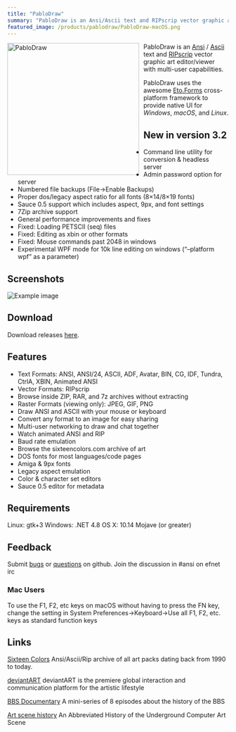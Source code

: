 ```yaml
---
title: "PabloDraw"
summary: "PabloDraw is an Ansi/Ascii text and RIPscrip vector graphic art editor/viewer with multi-user capabilities."
featured_image: /products/pablodraw/PabloDraw-macOS.png
---
```


<img src="/products/pablodraw/PabloDraw-macOS.png" alt="PabloDraw" style="width:300px;float:left;padding-right:10px" />

PabloDraw is an [Ansi](https://en.wikipedia.org/wiki/ANSI_art) / [Ascii](https://en.wikipedia.org/wiki/ASCII_art) text and [RIPscrip](https://en.wikipedia.org/wiki/Remote_Imaging_Protocol) vector graphic art editor/viewer with multi-user capabilities.

PabloDraw uses the awesome [Eto.Forms](https://github.com/picoe/Eto) cross-platform framework to provide native UI for *Windows*, *macOS*, and *Linux*.

## New in version 3.2
- Command line utility for conversion & headless server
- Admin password option for server
- Numbered file backups (File->Enable Backups)
- Proper dos/legacy aspect ratio for all fonts (8×14/8×19 fonts)
- Sauce 0.5 support which includes aspect, 9px, and font settings
- 7Zip archive support
- General performance improvements and fixes
- Fixed: Loading PETSCII (seq) files
- Fixed: Editing as xbin or other formats
- Fixed: Mouse commands past 2048 in windows
- Experimental WPF mode for 10k line editing on windows (“–platform wpf” as a parameter)

## Screenshots

![Example image](/static/image.png)

## Download

Download releases [here](https://github.com/cwensley/pablodraw/releases).

## Features
- Text Formats: ANSI, ANSI/24, ASCII, ADF, Avatar, BIN, CG, IDF, Tundra, CtrlA, XBIN, Animated ANSI
- Vector Formats: RIPscrip
- Browse inside ZIP, RAR, and 7z archives without extracting
- Raster Formats (viewing only): JPEG, GIF, PNG
- Draw ANSI and ASCII with your mouse or keyboard
- Convert any format to an image for easy sharing
- Multi-user networking to draw and chat together
- Watch animated ANSI and RIP
- Baud rate emulation
- Browse the sixteencolors.com archive of art
- DOS fonts for most languages/code pages
- Amiga & 9px fonts
- Legacy aspect emulation
- Color & character set editors
- Sauce 0.5 editor for metadata

## Requirements
Linux: gtk+3
Windows: .NET 4.8
OS X: 10.14 Mojave (or greater)

## Feedback
Submit [bugs](https://github.com/cwensley/pablodraw/issues) or [questions](https://github.com/cwensley/pablodraw/discussions) on github.
Join the discussion in #ansi on efnet irc

### Mac Users
To use the F1, F2, etc keys on macOS without having to press the FN key, change the setting in System Preferences->Keyboard->Use all F1, F2, etc. keys as standard function keys

## Links

[Sixteen Colors](http://www.sixteencolors.net)
Ansi/Ascii/Rip archive of all art packs dating back from 1990 to today.

[deviantART](https://www.deviantart.com/search?q=ansi%20ascii)
deviantART is the premiere global interaction and communication platform for the artistic lifestyle

[BBS Documentary](http://www.bbsdocumentary.com/)
A mini-series of 8 episodes about the history of the BBS

[Art scene history](http://cd.textfiles.com/darkdomain/www/html/history-art_scene.html)
An Abbreviated History of the Underground Computer Art Scene